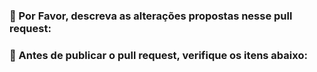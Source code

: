 ### **📝 Por Favor, descreva as alterações propostas nesse pull request:**
<!--
    Especifique as alterações propostas nesse pull request. Muitas vezes, as histórias nos commits não são muito descritivas, ou seja, não possuem uma explicação clara do que foi feito.
-->

### **📜 Antes de publicar o pull request, verifique os itens abaixo:**
<!--
    Mesmo que cumpra com todos os requisitos, mantenha-os aqui para fins de registro. Apenas coloque um *x* em cada item cumprido.

    Caso não faça parte da equipe, o pull request não será aceito. Para entrar na equipe, verifique o [MANUAL DO TRADUTOR](https://github.com/Ludeon/RimWorld-PortugueseBrazilian/blob/master/Manuais/manualDoTradutor.md)

 - [ ] Você testou as traduções antes de publicar o pull request?
 - [ ] Você verificou se outro pull request tem a mesma proposta que o seu?
 - [ ] Você verificou se sua fork e sua branch estão atualizadas?
 - [ ] Você já faz parte da equipe de tradução?

### **💬 Comentários Adicionais**
<!--
    Caso queira comentar algo a mais, sinta-se a vontade para fazer isso aqui.
-->